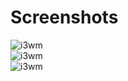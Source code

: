 # Screenshots <br />
![i3wm](https://raw.githubusercontent.com/tim241/configs/current/screenshots/i3-orange-blue.png) <br />
![i3wm](https://raw.githubusercontent.com/tim241/configs/current/screenshots/i3-simple-dark.png) <br />
![i3wm](https://raw.githubusercontent.com/tim241/configs/current/screenshots/i3-solus.png) 
